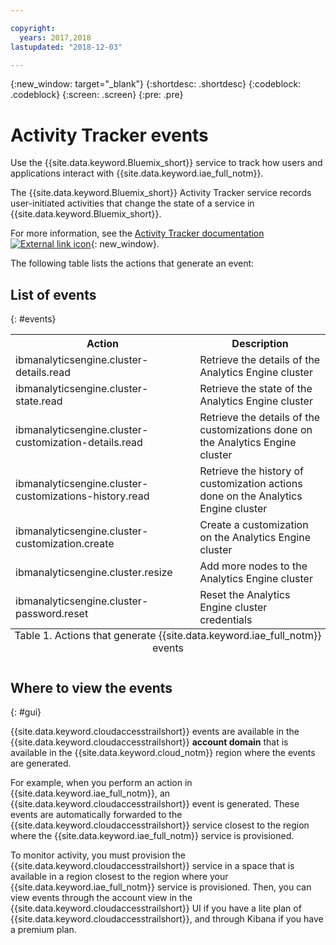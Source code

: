```yaml
---

copyright:
  years: 2017,2018
lastupdated: "2018-12-03"

---
```


<!-- Attribute definitions -->
{:new_window: target="_blank"}
{:shortdesc: .shortdesc}
{:codeblock: .codeblock}
{:screen: .screen}
{:pre: .pre}

# Activity Tracker events

Use the {{site.data.keyword.Bluemix_short}} service to track how users and applications interact with {{site.data.keyword.iae_full_notm}}.

The {{site.data.keyword.Bluemix_short}} Activity Tracker service records user-initiated activities that change the state of a service in {{site.data.keyword.Bluemix_short}}.

For more information, see the [Activity Tracker documentation ![External link icon](../../icons/launch-glyph.svg "External link icon")](/docs/services/cloud-activity-tracker/index.html#getting-started-with-cla){: new_window}.

The following table lists the actions that generate an event:

## List of events
{: #events}

<table>
    <tr>
        <th>Action</th>
        <th>Description</th>
    </tr>
    <tr>
        <td>ibmanalyticsengine.cluster-details.read</td>
        <td>Retrieve the details of the Analytics Engine cluster</td>
    </tr>
    <tr>
        <td>ibmanalyticsengine.cluster-state.read</td>
        <td>Retrieve the state of the Analytics Engine cluster</td>
    </tr>
   <tr>
        <td>ibmanalyticsengine.cluster-customization-details.read</td>
        <td>Retrieve the details of the customizations done on the Analytics Engine cluster</td>
    </tr>
    <tr>
        <td>ibmanalyticsengine.cluster-customizations-history.read</td>
        <td>Retrieve the history of customization actions done on the Analytics Engine cluster</td>
    </tr>
    <tr>
        <td>ibmanalyticsengine.cluster-customization.create</td>
        <td>Create a customization on the Analytics Engine cluster</td>
    </tr>
     <tr>
        <td>ibmanalyticsengine.cluster.resize</td>
        <td>Add more nodes to the Analytics Engine cluster</td>
    </tr>
     <tr>
        <td>ibmanalyticsengine.cluster-password.reset</td>
        <td>Reset the Analytics Engine cluster credentials</td>
    </tr>
    <caption style="caption-side:bottom;">Table 1. Actions that generate {{site.data.keyword.iae_full_notm}} events</caption>
</table>

## Where to view the events
{: #gui}

<!-- Option 2: Add the following sentence if your service sends events to the account domain. -->

{{site.data.keyword.cloudaccesstrailshort}} events are available in the {{site.data.keyword.cloudaccesstrailshort}} **account domain** that is available in the {{site.data.keyword.cloud_notm}} region where the events are generated.

For example, when you perform an action in  {{site.data.keyword.iae_full_notm}}, an {{site.data.keyword.cloudaccesstrailshort}} event is generated. These events are automatically forwarded to the {{site.data.keyword.cloudaccesstrailshort}} service closest to the  region where the {{site.data.keyword.iae_full_notm}} service is provisioned.

To monitor activity, you must provision the {{site.data.keyword.cloudaccesstrailshort}} service in a space that is available in a region closest to the region where your   {{site.data.keyword.iae_full_notm}} service is provisioned. Then, you can view events through the account view in the {{site.data.keyword.cloudaccesstrailshort}} UI if you have a lite plan of {{site.data.keyword.cloudaccesstrailshort}}, and through Kibana if you have a premium plan.
